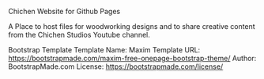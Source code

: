 Chichen Website for Github Pages

A Place to host files for woodworking designs and to share creative content from the Chichen Studios Youtube channel.

Bootstrap Template
Template Name: Maxim
Template URL: https://bootstrapmade.com/maxim-free-onepage-bootstrap-theme/
Author: BootstrapMade.com
License: https://bootstrapmade.com/license/

